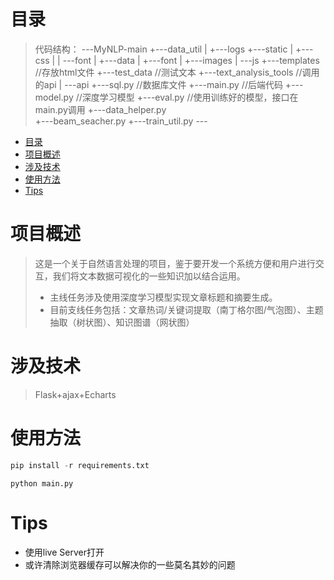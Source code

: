 # 目录
> 代码结构：
> \---MyNLP-main
    +---data_util
    |   +---logs
    +---static
    |   +---css
    |   |   \---font
    |   +---data
    |   +---font
    |   +---images
    |   \---js
    +---templates //存放html文件
    +---test_data  //测试文本
    +---text_analysis_tools   //调用的api
    |   \---api
    +---sql.py   //数据库文件
    +---main.py   //后端代码
    +---model.py   //深度学习模型
    +---eval.py    //使用训练好的模型，接口在main.py调用
    +---data_helper.py  
    +---beam_seacher.py
    +---train_util.py
    \---
    
- [目录](#目录)
- [项目概述](#项目概述)
- [涉及技术](#涉及技术)
- [使用方法](#使用方法)
- [Tips](#tips)
# 项目概述
> 这是一个关于自然语言处理的项目，鉴于要开发一个系统方便和用户进行交互，我们将文本数据可视化的一些知识加以结合运用。
> - 主线任务涉及使用深度学习模型实现文章标题和摘要生成。
> - 目前支线任务包括：文章热词/关键词提取（南丁格尔图/气泡图）、主题抽取（树状图）、知识图谱（网状图）
# 涉及技术
>Flask+ajax+Echarts
# 使用方法
```python  
pip install -r requirements.txt 
```
```
python main.py
```
# Tips
- 使用live Server打开
- 或许清除浏览器缓存可以解决你的一些莫名其妙的问题